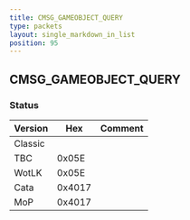 ```yaml
---
title: CMSG_GAMEOBJECT_QUERY
type: packets
layout: single_markdown_in_list
position: 95
---
```


## CMSG_GAMEOBJECT_QUERY

### Status

Version    | Hex        | Comment
---------- | ---------- | ---------- 
Classic    |            | 
TBC        | 0x05E      | 
WotLK      | 0x05E      | 
Cata       | 0x4017     | 
MoP        | 0x4017     | 